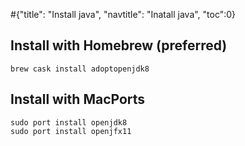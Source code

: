 #<conf>{"title": "Install java", "navtitle": "Inatall java", "toc":0}

## Install with Homebrew (preferred)

	brew cask install adoptopenjdk8


## Install with MacPorts

	sudo port install openjdk8
	sudo port install openjfx11
